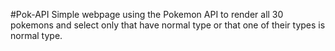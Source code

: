#Pok-API
Simple webpage using the Pokemon API to render all 30 pokemons and select only that have normal type or that one of their types is normal type.
